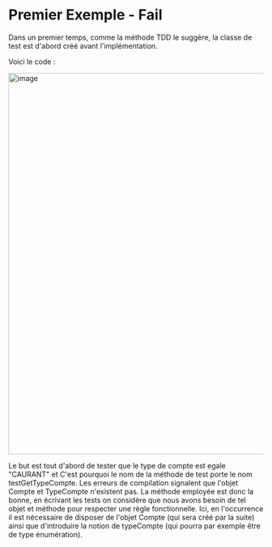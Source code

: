 # Premier Exemple - Fail

Dans un premier temps, comme la méthode TDD le suggère, la classe de test est d'abord créé avant l'implémentation.

Voici le code :

<img width="754" alt="image" src="https://user-images.githubusercontent.com/98129570/150643794-2f4f4567-4a15-40ef-9dc1-262e1b107be4.png">

Le but est tout d'abord de tester que le type de compte est egale "CAURANT" et C'est pourquoi le nom de la méthode de test porte le nom testGetTypeCompte.
Les erreurs de compilation signalent que l'objet Compte et TypeCompte n'existent pas. La méthode employée est donc la bonne, en écrivant les tests on considère que nous avons besoin de tel objet et méthode pour respecter une règle fonctionnelle. Ici, en l'occurrence il est nécessaire de disposer de l'objet Compte (qui sera créé par la suite) ainsi que d'introduire la notion de typeCompte (qui pourra par exemple être de type énumération).
